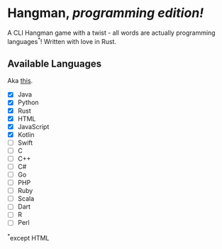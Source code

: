 # Hangman, _programming edition!_

A CLI Hangman game with a twist - all words are actually programming languages<sup>*</sup>!
Written with love in Rust.


## Available Languages
Aka [this](https://www.google.com/search?client=firefox-b-1-d&q=popular+programming+languages).

- [X] Java
- [X] Python
- [X] Rust
- [X] HTML
- [X] JavaScript
- [X] Kotlin
- [ ] Swift
- [ ] C
- [ ] C++
- [ ] C#
- [ ] Go
- [ ] PHP
- [ ] Ruby
- [ ] Scala
- [ ] Dart
- [ ] R
- [ ] Perl

<sup>*</sup>except HTML